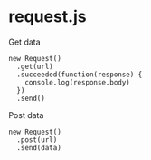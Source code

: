 request.js
==========
Get data
```
new Request()
  .get(url)
  .succeeded(function(response) {
    console.log(response.body)
  })
  .send()
```

Post data
```
new Request()
  .post(url)
  .send(data)
```
